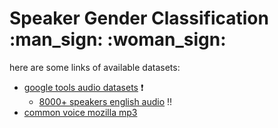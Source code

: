#  Speaker Gender Classification :man_sign: :woman_sign: 
here are some links of available datasets:
- [google tools audio datasets](https://research.google/tools/datasets/?type=audio) :exclamation:
  - [8000+ speakers english audio](https://openslr.org/83/) :bangbang:
- [common voice mozilla mp3](https://commonvoice.mozilla.org) 
